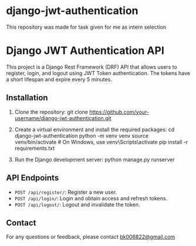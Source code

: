 # django-jwt-authentication
This repository was made for task given for me as intern selection 

# Django JWT Authentication API

This project is a Django Rest Framework (DRF) API that allows users to register, login, and logout using JWT Token authentication. The tokens have a short lifespan and expire every 5 minutes.

## Installation

1. Clone the repository:
  git clone https://github.com/your-username/django-jwt-authentication.git

2. Create a virtual environment and install the required packages:
  cd django-jwt-authentication
  python -m venv venv
  source venv/bin/activate # On Windows, use venv\Scripts\activate
  pip install -r requirements.txt

3. Run the Django development server:
   python manage.py runserver

   
## API Endpoints

- `POST /api/register/`: Register a new user.
- `POST /api/login/`: Login and obtain access and refresh tokens.
- `POST /api/logout/`: Logout and invalidate the token.


## Contact

For any questions or feedback, please contact bk006822@gmail.com
